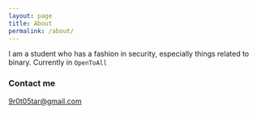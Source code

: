 ```yaml
---
layout: page
title: About
permalink: /about/
---
```

I am a student who has a fashion in security, especially things related to binary. Currently in `OpenToAll`


### Contact me
9r0t05tar@gmail.com



